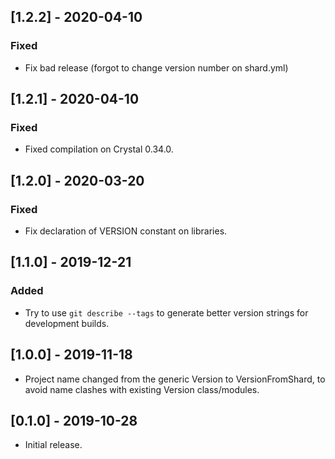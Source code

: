 ## [1.2.2] - 2020-04-10
### Fixed
- Fix bad release (forgot to change version number on shard.yml)

## [1.2.1] - 2020-04-10
### Fixed
- Fixed compilation on Crystal 0.34.0.

## [1.2.0] - 2020-03-20
### Fixed
- Fix declaration of VERSION constant on libraries.

## [1.1.0] - 2019-12-21
### Added
- Try to use `git describe --tags` to generate better version strings for
  development builds.

## [1.0.0] - 2019-11-18
- Project name changed from the generic Version to VersionFromShard, to avoid
  name clashes with existing Version class/modules.

## [0.1.0] - 2019-10-28
- Initial release.
